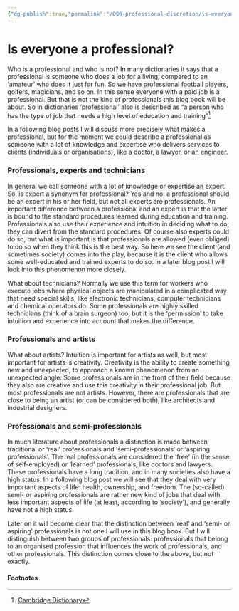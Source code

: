 ```yaml
---
{"dg-publish":true,"permalink":"/090-professional-discretion/is-everyone-a-professional/"}
---
```


# Is everyone a professional?
Who is a professional and who is not? In many dictionaries it says that a professional is someone who does a job for a living, compared to an ‘amateur’ who does it just for fun. So we have professional football players, golfers, magicians, and so on. In this sense everyone with a paid job is a professional. But that is not the kind of professionals this blog book will be about. So in dictionaries ‘professional’ also is described as “a person who has the type of job that needs a high level of education and training”[^1]

In a following blog posts I will discuss more precisely what makes a professional, but for the moment we could describe a professional as someone with a lot of knowledge and expertise who delivers services to clients (individuals or organisations), like a doctor, a lawyer, or an engineer.

### Professionals, experts and technicians

In general we call someone with a lot of knowledge or expertise an expert. So, is expert a synonym for professional? Yes and no: a professional should be an expert in his or her field, but not all experts are professionals. An important difference between a professional and an expert is that the latter is bound to the standard procedures learned during education and training. Professionals also use their experience and intuition in deciding what to do; they can divert from the standard procedures. Of course also experts could do so, but what is important is that professionals are allowed (even obliged) to do so when they think this is the best way. So here we see the client (and sometimes society) comes into the play, because it is the client who allows some well-educated and trained experts to do so. In a later blog post I will look into this phenomenon more closely.

What about technicians? Normally we use this term for workers who execute jobs where physical objects are manipulated in a complicated way that need special skills, like electronic technicians, computer technicians and chemical operators do. Some professionals are highly skilled technicians (think of a brain surgeon) too, but it is the ‘permission’ to take intuition and experience into account that makes the difference.

### Professionals and artists

What about artists? Intuition is important for artists as well, but most important for artists is creativity. Creativity is the ability to create something new and unexpected, to approach a known phenomenon from an unexpected angle. Some professionals are in the front of their field because they also are creative and use this creativity in their professional job. But most professionals are not artists. However, there are professionals that are close to being an artist (or can be considered both), like architects and industrial designers.

### Professionals and semi-professionals

In much literature about professionals a distinction is made between traditional or ‘real’ professionals and ‘semi-professionals’ or ‘aspiring professionals’. The real professionals are considered the ‘free’ (in the sense of self-employed) or ‘learned’ professionals, like doctors and lawyers. These professionals have a long tradition, and in many societies also have a high status. In a following blog post we will see that they deal with very important aspects of life: health, ownership, and freedom. The (so-called) semi- or aspiring professionals are rather new kind of jobs that deal with less important aspects of life (at least, according to ‘society’), and generally have not a high status.

Later on it will become clear that the distinction between ‘real’ and ‘semi- or aspiring’ professionals is not one I will use in this blog book. But I will distinguish between two groups of professionals: professionals that belong to an organised profession that influences the work of professionals, and other professionals. This distinction comes close to the above, but not exactly.
#### Footnotes

[^1]: [Cambridge Dictionary](http://dictionary.cambridge.org/dictionary/british/professional)
